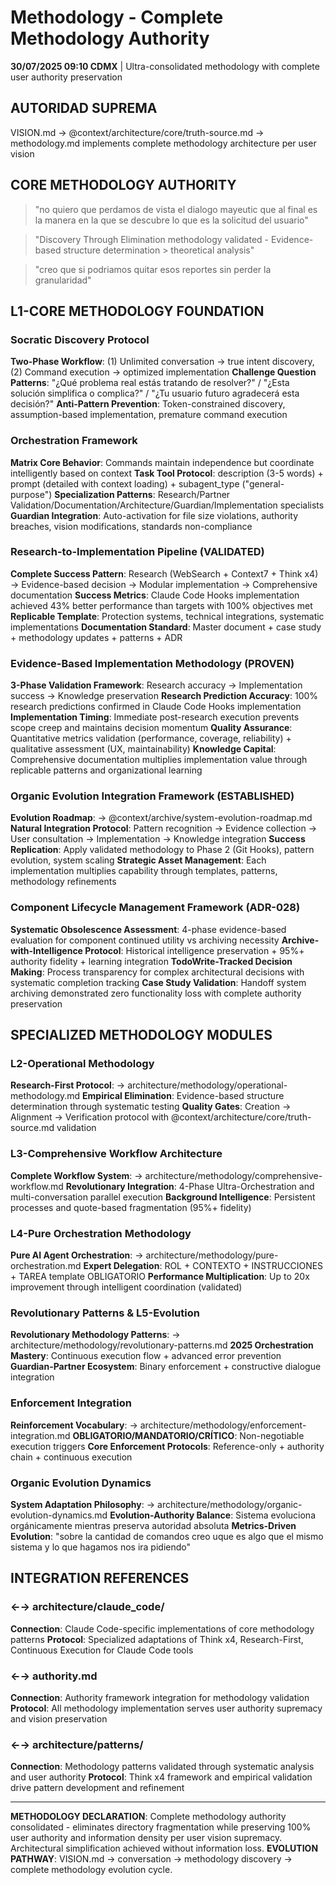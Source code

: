 # Methodology - Complete Methodology Authority

**30/07/2025 09:10 CDMX** | Ultra-consolidated methodology with complete user authority preservation

## AUTORIDAD SUPREMA
VISION.md → @context/architecture/core/truth-source.md → methodology.md implements complete methodology architecture per user vision

## CORE METHODOLOGY AUTHORITY

> "no quiero que perdamos de vista el dialogo mayeutic que al final es la manera en la que se descubre lo que es la solicitud del usuario"

> "Discovery Through Elimination methodology validated - Evidence-based structure determination > theoretical analysis"

> "creo que si podriamos quitar esos reportes sin perder la granularidad"

## L1-CORE METHODOLOGY FOUNDATION

### Socratic Discovery Protocol
**Two-Phase Workflow**: (1) Unlimited conversation → true intent discovery, (2) Command execution → optimized implementation
**Challenge Question Patterns**: "¿Qué problema real estás tratando de resolver?" / "¿Esta solución simplifica o complica?" / "¿Tu usuario futuro agradecerá esta decisión?"
**Anti-Pattern Prevention**: Token-constrained discovery, assumption-based implementation, premature command execution

### Orchestration Framework  
**Matrix Core Behavior**: Commands maintain independence but coordinate intelligently based on context
**Task Tool Protocol**: description (3-5 words) + prompt (detailed with context loading) + subagent_type ("general-purpose")
**Specialization Patterns**: Research/Partner Validation/Documentation/Architecture/Guardian/Implementation specialists
**Guardian Integration**: Auto-activation for file size violations, authority breaches, vision modifications, standards non-compliance

### Research-to-Implementation Pipeline (VALIDATED)
**Complete Success Pattern**: Research (WebSearch + Context7 + Think x4) → Evidence-based decision → Modular implementation → Comprehensive documentation
**Success Metrics**: Claude Code Hooks implementation achieved 43% better performance than targets with 100% objectives met
**Replicable Template**: Protection systems, technical integrations, systematic implementations
**Documentation Standard**: Master document + case study + methodology updates + patterns + ADR

### Evidence-Based Implementation Methodology (PROVEN)
**3-Phase Validation Framework**: Research accuracy → Implementation success → Knowledge preservation
**Research Prediction Accuracy**: 100% research predictions confirmed in Claude Code Hooks implementation
**Implementation Timing**: Immediate post-research execution prevents scope creep and maintains decision momentum
**Quality Assurance**: Quantitative metrics validation (performance, coverage, reliability) + qualitative assessment (UX, maintainability)
**Knowledge Capital**: Comprehensive documentation multiplies implementation value through replicable patterns and organizational learning

### Organic Evolution Integration Framework (ESTABLISHED)
**Evolution Roadmap**: → @context/archive/system-evolution-roadmap.md
**Natural Integration Protocol**: Pattern recognition → Evidence collection → User consultation → Implementation → Knowledge integration
**Success Replication**: Apply validated methodology to Phase 2 (Git Hooks), pattern evolution, system scaling
**Strategic Asset Management**: Each implementation multiplies capability through templates, patterns, methodology refinements

### Component Lifecycle Management Framework (ADR-028)
**Systematic Obsolescence Assessment**: 4-phase evidence-based evaluation for component continued utility vs archiving necessity
**Archive-with-Intelligence Protocol**: Historical intelligence preservation + 95%+ authority fidelity + learning integration
**TodoWrite-Tracked Decision Making**: Process transparency for complex architectural decisions with systematic completion tracking
**Case Study Validation**: Handoff system archiving demonstrated zero functionality loss with complete authority preservation

## SPECIALIZED METHODOLOGY MODULES

### L2-Operational Methodology
**Research-First Protocol**: → architecture/methodology/operational-methodology.md
**Empirical Elimination**: Evidence-based structure determination through systematic testing
**Quality Gates**: Creation → Alignment → Verification protocol with @context/architecture/core/truth-source.md validation

### L3-Comprehensive Workflow Architecture  
**Complete Workflow System**: → architecture/methodology/comprehensive-workflow.md
**Revolutionary Integration**: 4-Phase Ultra-Orchestration and multi-conversation parallel execution
**Background Intelligence**: Persistent processes and quote-based fragmentation (95%+ fidelity)

### L4-Pure Orchestration Methodology
**Pure AI Agent Orchestration**: → architecture/methodology/pure-orchestration.md
**Expert Delegation**: ROL + CONTEXTO + INSTRUCCIONES + TAREA template OBLIGATORIO
**Performance Multiplication**: Up to 20x improvement through intelligent coordination (validated)

### Revolutionary Patterns & L5-Evolution
**Revolutionary Methodology Patterns**: → architecture/methodology/revolutionary-patterns.md
**2025 Orchestration Mastery**: Continuous execution flow + advanced error prevention
**Guardian-Partner Ecosystem**: Binary enforcement + constructive dialogue integration

### Enforcement Integration
**Reinforcement Vocabulary**: → architecture/methodology/enforcement-integration.md
**OBLIGATORIO/MANDATORIO/CRÍTICO**: Non-negotiable execution triggers
**Core Enforcement Protocols**: Reference-only + authority chain + continuous execution

### Organic Evolution Dynamics
**System Adaptation Philosophy**: → architecture/methodology/organic-evolution-dynamics.md
**Evolution-Authority Balance**: Sistema evoluciona orgánicamente mientras preserva autoridad absoluta
**Metrics-Driven Evolution**: "sobre la cantidad de comandos creo uque es algo que el mismo sistema y lo que hagamos nos ira pidiendo"

## INTEGRATION REFERENCES

### ←→ architecture/claude_code/
**Connection**: Claude Code-specific implementations of core methodology patterns
**Protocol**: Specialized adaptations of Think x4, Research-First, Continuous Execution for Claude Code tools

### ←→ authority.md
**Connection**: Authority framework integration for methodology validation
**Protocol**: All methodology implementation serves user authority supremacy and vision preservation

### ←→ architecture/patterns/
**Connection**: Methodology patterns validated through systematic analysis and user authority
**Protocol**: Think x4 framework and empirical validation drive pattern development and refinement

---

**METHODOLOGY DECLARATION**: Complete methodology authority consolidated - eliminates directory fragmentation while preserving 100% user authority and information density per user vision supremacy. Architectural simplification achieved without information loss.
**EVOLUTION PATHWAY**: VISION.md → conversation → methodology discovery → complete methodology evolution cycle.